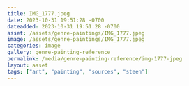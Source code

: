 ```yaml
---
title: IMG_1777.jpeg
date: 2023-10-31 19:51:28 -0700
dateadded: 2023-10-31 19:51:28 -0700
asset: /assets/genre-paintings/IMG_1777.jpeg
image: /assets/genre-paintings/IMG_1777.jpeg
categories: image
gallery: genre-painting-reference
permalink: /media/genre-painting-reference/img-1777-jpeg
layout: asset
tags: ["art", "painting", "sources", "steen"]
--- 
```

